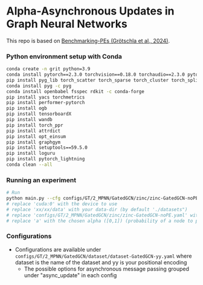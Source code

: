 # Alpha-Asynchronous Updates in Graph Neural Networks
This repo is based on [Benchmarking-PEs (Grötschla et al., 2024)](https://github.com/ETH-DISCO/Benchmarking-PEs).
 

### Python environment setup with Conda
```bash
conda create -n grit python=3.9
conda install pytorch==2.3.0 torchvision==0.18.0 torchaudio==2.3.0 pytorch-cuda=12.1 -c pytorch -c nvidia
pip install pyg_lib torch_scatter torch_sparse torch_cluster torch_spline_conv -f https://data.pyg.org/whl/torch-2.3.0+cu121.html
conda install pyg -c pyg
conda install openbabel fsspec rdkit -c conda-forge
pip install yacs torchmetrics
pip install performer-pytorch
pip install ogb
pip install tensorboardX
pip install wandb
pip install torch_ppr
pip install attrdict
pip install opt_einsum
pip install graphgym
pip install setuptools==59.5.0
pip install loguru
pip install pytorch_lightning
conda clean --all

```

### Running an experiment
```bash
# Run
python main.py --cfg configs/GT/2_MPNN/GatedGCN/zinc/zinc-GatedGCN-noPE.yaml accelerator "cuda:0" dataset.dir 'xx/xx/data' async_update.alpha "a"
# replace 'cuda:0' with the device to use
# replace 'xx/xx/data' with your data-dir (by default './datasets")
# replace 'configs/GT/2_MPNN/GatedGCN/zinc/zinc-GatedGCN-noPE.yaml' with any experiments to run
# replace 'a' with the chosen alpha ([0,1]) (probability of a node to perform an update, default: 1)

```

### Configurations

- Configurations are available under `configs/GT/2_MPNN/GatedGCN/dataset/dataset-GatedGCN-yy.yaml` where
dataset is the name of the dataset and yy is your positional encoding
  - The possible options for asynchronous message passing grouped under "async_update" in each config
